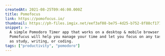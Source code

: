 ```yaml
---
createdAt: 2021-08-25T09:46:00.000Z
title: Pomofocus
link: https://pomofocus.io/
thumbnail: https://ph-files.imgix.net/eef3af08-be75-4d25-b752-8f88cf177457.png
snippet: >-
  A simple Pomodoro Timer app that works on a desktop & mobile browser.
  Pomofucus will help you manage your time and let you focus on any tasks such
  as study, writing, or coding.
tags: ["productivity", "pomodoro"]
---
```

